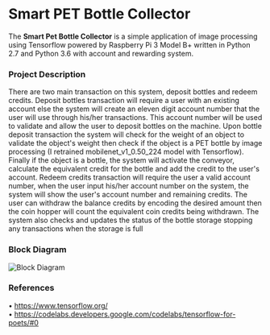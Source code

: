 # Smart PET Bottle Collector

  The **Smart Pet Bottle Collector** is a simple application of image processing using Tensorflow powered by Raspberry Pi 3 Model B+ written in Python 2.7 and Python 3.6 with account and rewarding system.

### Project Description
  There are two main transaction on this system, deposit bottles and redeem credits. Deposit bottles transaction will require a user with an existing account else the system will create an eleven digit account number that the user will use through his/her transactions. This account number will be used to validate and allow the user to deposit bottles on the machine. Upon bottle deposit transaction the system will check for the weight of an object to validate the object's weight then check if the object is a PET bottle by image processing (I retrained mobilenet_v1_0.50_224 model with Tensorflow). Finally if the object is a bottle, the system will activate the conveyor, calculate the equivalent credit for the bottle and add the credit to the user's account. Redeem credits transaction will require the user a valid account number, when the user input his/her account number on the system, the system will show the user's account number and remaining credits. The user can withdraw the balance credits by encoding the desired amount then the coin hopper will count the equivalent coin credits being withdrawn. The system also checks and updates the status of the bottle storage stopping any transactions when the storage is full

### Block Diagram
![Block Diagram](https://user-images.githubusercontent.com/22982449/55237395-0e84ae00-526d-11e9-9241-67205b6e64e1.png)

### References
• https://www.tensorflow.org/<br/>
• https://codelabs.developers.google.com/codelabs/tensorflow-for-poets/#0
